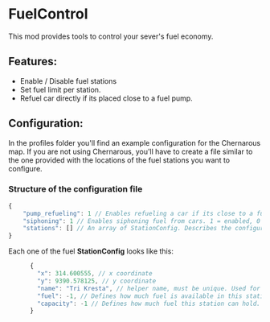 # FuelControl

This mod provides tools to control your sever's fuel economy.

## Features:

- Enable / Disable fuel stations
- Set fuel limit per station.
- Refuel car directly if its placed close to a fuel pump.

## Configuration:
In the profiles folder you'll find an example configuration for the Chernarous map. If you are not using Chernarous, you'll have to create a file similar to the one provided with the locations of the fuel stations you want to configure.


### Structure of the configuration file

```js
{
    "pump_refueling": 1 // Enables refueling a car if its close to a fuel pump. 1 = enabled, 0 = disabled
    "siphoning": 1 // Enables siphoning fuel from cars. 1 = enabled, 0 = disabled.
    "stations": [] // An array of StationConfig. Describes the configurations for each one of the stations.
}
```

Each one of the fuel **StationConfig** looks like this:
```js
      {
        "x": 314.600555, // x coordinate
        "y": 9390.578125, // y coordinate
        "name": "Tri Kresta", // helper name, must be unique. Used for logging and identification of the station.
        "fuel": -1, // Defines how much fuel is available in this station. -1 means infinite. Set it to 0 to disable the station.
        "capacity": -1 // Defines how much fuel this station can hold. -1 means infinite. This property is not used at the moment.
      }
```